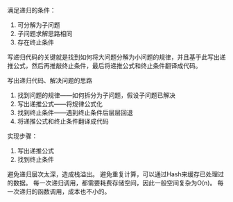 满足递归的条件：

1. 可分解为子问题
2. 子问题求解思路相同
3. 存在终止条件

写递归代码的关键就是找到如何将大问题分解为小问题的规律，并且基于此写出递推公式，然后再推敲终止条件，最后将递推公式和终止条件翻译成代码。

写出递归代码、解决问题的思路

1. 找到问题的规律——如何拆分为子问题，假设子问题已解决
2. 写出递推公式——将规律公式化
3. 找到终止条件——遇到终止条件后层层回退
4. 将递推公式和终止条件翻译成代码

实现步骤：

1. 写出递推公式
2. 找到终止条件

避免递归层次太深，造成栈溢出。
避免重复计算，可以通过Hash来缓存已处理过的数据。
每一次递归调用，都需要耗费存储空间，因此一般空间复杂为O(n)。
每一次递归的函数调用，成本也不小的。
